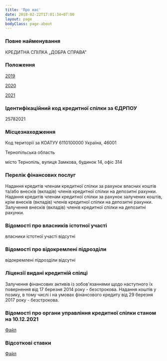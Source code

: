 ```yaml
---
title: 'Про нас'
date: 2018-02-22T17:01:34+07:00
layout: page
bodyClass: page-about
---
```

### Повне найменування
КРЕДИТНА СПІЛКА „ДОБРА СПРАВА”
### Положення
[2019](https://drive.google.com/file/d/1IYRVZEiw-EakaPnXH_b8ZCGXx5yN1Cb-/view) 

[2020](https://drive.google.com/file/d/1xvhDNGYNYkhluTQTWfJJ68RNsMwrgi80/view)

[2021](https://drive.google.com/file/d/1_r4NXwQ6_dczczUruxKDcvf-FeEmqOuN/view)
### Ідентифікаційний код кредитної спілки за ЄДРПОУ
25782021
### Місцезнаходження

Код території за КОАТУУ 6110100000 Україна, 46001

Тернопільська область

місто Тернопіль, вулиця Замкова, будинок 14, офіс 314

### Перелік фінансових послуг
Надання кредитів членам кредитної спілки за рахунок власних коштів та/або внесків (вкладів) членів кредитної спілки на депозитні рахунки.
Надання кредитів членам кредитної спілки за рахунок залучених коштів, крім внесків (вкладів) членів кредитної спілки на депозитні рахунки.
Залучення внесків (вкладів) членів кредитної спілки на депозитні рахунки.
### Відомості про власників істотної участі
власники істотної участі відсутні
### Відомості про відокремлені підрозділи
відокремлені підрозділи відсутні
### Ліцензії видані кредитній спілці
Залучення фінансових активів із зобов'язаннями щодо наступного їх повернення від 17 березня 2014 року - безстрокова.
Надання коштів у позику, в тому числі і на умовах фінансового кредиту від 29 березня 2017 року - безстрокова.
### Відомості про органи управління кредитної спілки станом на 10.12.2021
[Файл](https://drive.google.com/file/d/1uhvkaRLjv_e8ghzNGrxuB04GhCWlvoXB/view?usp=sharing)
### Відсоткові ставки
[Файл](https://drive.google.com/file/d/19x3_0AyShNngiHMIwn-CtIlLxPsSc3fw/view)